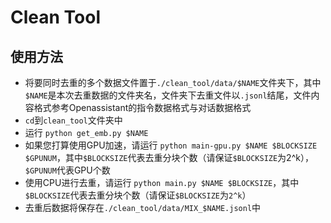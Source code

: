 # Clean Tool
## 使用方法
- 将要同时去重的多个数据文件置于`./clean_tool/data/$NAME`文件夹下，其中`$NAME`是本次去重数据的文件夹名，文件夹下去重文件以`.jsonl`结尾，文件内容格式参考Openassistant的指令数据格式与对话数据格式
- `cd`到`clean_tool`文件夹中
- 运行 `python get_emb.py $NAME`
- 如果您打算使用GPU加速，请运行 `python main-gpu.py $NAME $BLOCKSIZE $GPUNUM`，其中`$BLOCKSIZE`代表去重分块个数（请保证`$BLOCKSIZE`为2^k），`$GPUNUM`代表GPU个数
- 使用CPU进行去重，请运行 `python main.py $NAME $BLOCKSIZE`，其中`$BLOCKSIZE`代表去重分块个数（请保证`$BLOCKSIZE`为`2^k`）
- 去重后数据将保存在`./clean_tool/data/MIX_$NAME.jsonl`中
